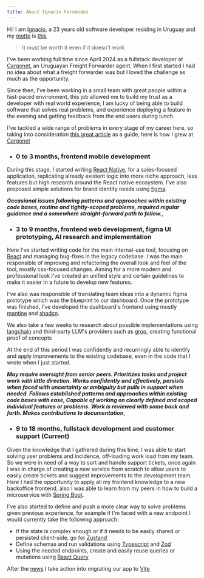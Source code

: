 ```yaml
---
title: About Ignacio Fernández
---
```


Hi! I am [Ignacio](https://www.linkedin.com/in/ignaciofern%C3%A1ndez/), a 23 years old software developer residing in Uruguay and my [motto](https://en.wikipedia.org/wiki/Motto)
is [this](https://world.hey.com/dhh/it-must-be-worth-it-even-if-it-doesn-t-work-1e7f49fc)
> It must be worth it even if it doesn't work

I've been working full time since April 2024 as a fullstack developer at [Cargonet](https://www.linkedin.com/company/austral-cargo/posts/?feedView=all), an Uruguayan Freight
Forwarder agent. When I first started I had no idea about what a freight forwarder was but I loved the challenge as much as the opportunity.

Since then, I've been working in a small team with great people within a fast-paced environment, this job allowed me to build my trust as a developer with real world experience, I
am
lucky of being
able to build software that solves real problems, and experience deploying a feature in the evening and getting feedback from the end users during lunch.

I've tackled a wide range of problems in every stage of my career here, so taking into consideration [this great article](https://basecamp.com/handbook/titles-for-programmers) as a
guide, here is how I grew at [Cargonet](https://www.linkedin.com/company/austral-cargo/posts/?feedView=all)

- ### 0 to 3 months, frontend mobile development

During this stage, I started writing [React Native](https://reactnative.dev/), for a sales-focused application, replicating already existent logic into more
niche
approach, less features but high research around the React native ecosystem. I've also proposed simple solutions for brand identity needs using [figma](https://figma.com).

_**Occasional issues following patterns and approaches within existing code bases, routine and tightly-scoped problems, required regular guidance and a somewhere straight-forward
path to follow.**_,

- ### 3 to 9 months, frontend web development, figma UI prototyping, AI research and implementation

Here I've started writing code for the main internal-use tool, focusing on [React](https://react.dev/) and managing bug-fixes in the legacy codebase. I was the main responsible of
improving and
refactoring the overall look
and feel of the tool, mostly css-focused changes. Aiming for a more modern and professional look I've created an unified style and certain guidelines to make it easier in a future
to develop new features.

I've also was responsible of translating team ideas into a dynamic figma prototype which was the blueprint to our dashboard. Once the prototype was finished, I've developed the
dashboard's frontend using mostly [mantine](https://mantine.dev/) and [shadcn](https://ui.shadcn.com/charts/area).

We also take a few weeks to research about possible implementations using [langchain](https://www.langchain.com/) and third-party LLM's providers such as [groq](https://groq.com/),
creating functional proof of concepts

At the end of this period I was confidently and recurringly able to identify and apply improvements to the existing codebase, even in the code that I wrote when I just started.

_**May require oversight from senior peers. Prioritizes tasks and project work with little direction. Works confidently and effectively, persists when faced with uncertainty or
ambiguity but pulls in support when
needed. Follows established patterns and approaches within existing code bases with ease, Capable of working on clearly defined and scoped individual features or problems. Work is
reviewed with some back and forth. Makes contributions to documentation**_,

- ### 9 to 18 months, fullstack development and customer support (Current)

Given the knowledge that I gathered during this time, I was able to start solving user problems and incidence, off-loading work load from my
team. So we were in need of a way to sort and handle support tickets, once again I was in charge of creating a new service from scratch to allow users to easily create tickets and
suggest improvements to the development team.
Here I had the opportunity to apply all my frontend knowledge to a new backoffice frontend, also I was able to learn from my peers in how to build a microservice
with [Spring Boot](https://spring.io/projects/spring-boot).

I've also started to define and push a more clear way to solve problems given previous experience, for example if I'm faced with a new endpoint I would currently take the following
approach:

- If the state is complex enough or if it needs to be easily shared or persisted client-side, go for [Zustand](https://zustand-demo.pmnd.rs/)
- Define schemas and run validations using [Typescript](https://www.typescriptlang.org/) and [Zod](https://zod.dev/)
- Using the needed endpoints, create and easily reuse queries or mutations using [React Query](https://tanstack.com/query/latest)

After the [news](https://react.dev/blog/2025/02/14/sunsetting-create-react-app) I take action into migrating our app to [Vite](https://vite.dev/)


